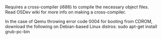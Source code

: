 Requires a cross-compiler (i686) to compile the necessary object files.
Read OSDev wiki for more info on making a cross-compiler.

In the case of Qemu throwing error code 0004 for booting from CDROM, download the following on Debian-based Linux distros:
sudo apt-get install grub-pc-bin